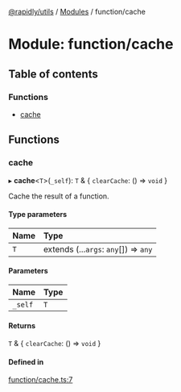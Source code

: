 [@rapidly/utils](../README.md) / [Modules](../modules.md) / function/cache

# Module: function/cache

## Table of contents

### Functions

- [cache](function_cache.md#cache)

## Functions

### cache

▸ **cache**<`T`\>(`_self`): `T` & { `clearCache`: () => `void`  }

Cache the result of a function.

#### Type parameters

| Name | Type |
| :------ | :------ |
| `T` | extends (...`args`: `any`[]) => `any` |

#### Parameters

| Name | Type |
| :------ | :------ |
| `_self` | `T` |

#### Returns

`T` & { `clearCache`: () => `void`  }

#### Defined in

[function/cache.ts:7](https://github.com/canguser/rapidly-utils/blob/7d8bf42/main/function/cache.ts#L7)
